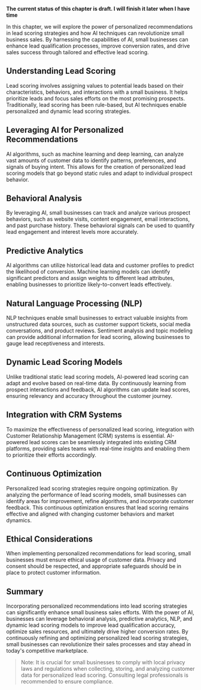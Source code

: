 **The current status of this chapter is draft. I will finish it later when I have time**

In this chapter, we will explore the power of personalized recommendations in lead scoring strategies and how AI techniques can revolutionize small business sales. By harnessing the capabilities of AI, small businesses can enhance lead qualification processes, improve conversion rates, and drive sales success through tailored and effective lead scoring.

Understanding Lead Scoring
--------------------------

Lead scoring involves assigning values to potential leads based on their characteristics, behaviors, and interactions with a small business. It helps prioritize leads and focus sales efforts on the most promising prospects. Traditionally, lead scoring has been rule-based, but AI techniques enable personalized and dynamic lead scoring strategies.

Leveraging AI for Personalized Recommendations
----------------------------------------------

AI algorithms, such as machine learning and deep learning, can analyze vast amounts of customer data to identify patterns, preferences, and signals of buying intent. This allows for the creation of personalized lead scoring models that go beyond static rules and adapt to individual prospect behavior.

Behavioral Analysis
-------------------

By leveraging AI, small businesses can track and analyze various prospect behaviors, such as website visits, content engagement, email interactions, and past purchase history. These behavioral signals can be used to quantify lead engagement and interest levels more accurately.

Predictive Analytics
--------------------

AI algorithms can utilize historical lead data and customer profiles to predict the likelihood of conversion. Machine learning models can identify significant predictors and assign weights to different lead attributes, enabling businesses to prioritize likely-to-convert leads effectively.

Natural Language Processing (NLP)
---------------------------------

NLP techniques enable small businesses to extract valuable insights from unstructured data sources, such as customer support tickets, social media conversations, and product reviews. Sentiment analysis and topic modeling can provide additional information for lead scoring, allowing businesses to gauge lead receptiveness and interests.

Dynamic Lead Scoring Models
---------------------------

Unlike traditional static lead scoring models, AI-powered lead scoring can adapt and evolve based on real-time data. By continuously learning from prospect interactions and feedback, AI algorithms can update lead scores, ensuring relevancy and accuracy throughout the customer journey.

Integration with CRM Systems
----------------------------

To maximize the effectiveness of personalized lead scoring, integration with Customer Relationship Management (CRM) systems is essential. AI-powered lead scores can be seamlessly integrated into existing CRM platforms, providing sales teams with real-time insights and enabling them to prioritize their efforts accordingly.

Continuous Optimization
-----------------------

Personalized lead scoring strategies require ongoing optimization. By analyzing the performance of lead scoring models, small businesses can identify areas for improvement, refine algorithms, and incorporate customer feedback. This continuous optimization ensures that lead scoring remains effective and aligned with changing customer behaviors and market dynamics.

Ethical Considerations
----------------------

When implementing personalized recommendations for lead scoring, small businesses must ensure ethical usage of customer data. Privacy and consent should be respected, and appropriate safeguards should be in place to protect customer information.

Summary
-------

Incorporating personalized recommendations into lead scoring strategies can significantly enhance small business sales efforts. With the power of AI, businesses can leverage behavioral analysis, predictive analytics, NLP, and dynamic lead scoring models to improve lead qualification accuracy, optimize sales resources, and ultimately drive higher conversion rates. By continuously refining and optimizing personalized lead scoring strategies, small businesses can revolutionize their sales processes and stay ahead in today's competitive marketplace.
> Note: It is crucial for small businesses to comply with local privacy laws and regulations when collecting, storing, and analyzing customer data for personalized lead scoring. Consulting legal professionals is recommended to ensure compliance.

